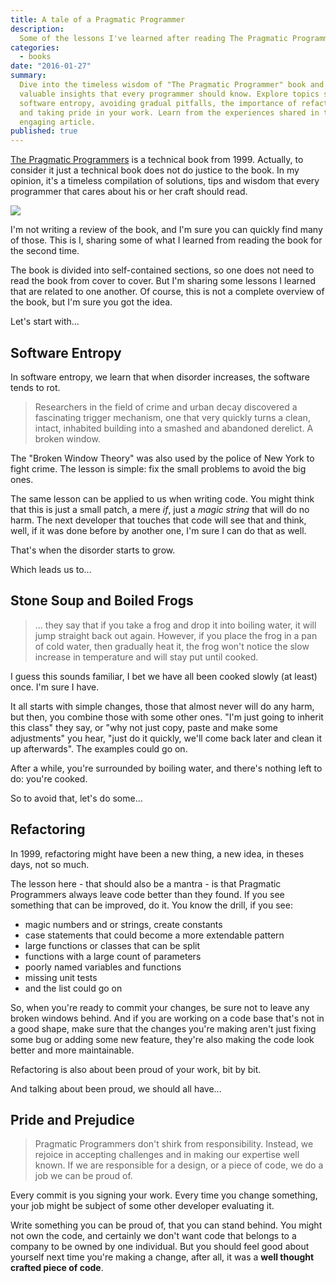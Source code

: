 ```yaml
---
title: A tale of a Pragmatic Programmer
description:
  Some of the lessons I've learned after reading The Pragmatic Programmers book.
categories:
  - books
date: "2016-01-27"
summary:
  Dive into the timeless wisdom of "The Pragmatic Programmer" book and discover
  valuable insights that every programmer should know. Explore topics such as
  software entropy, avoiding gradual pitfalls, the importance of refactoring,
  and taking pride in your work. Learn from the experiences shared in this
  engaging article.
published: true
---
```


[The Pragmatic Programmers](https://amzn.to/1KGgBxX) is a technical book
from 1999. Actually, to consider it just a technical book does not do justice to
the book. In my opinion, it's a timeless compilation of solutions, tips and
wisdom that every programmer that cares about his or her craft should read.

[![](https://ws-na.amazon-adsystem.com/widgets/q?_encoding=UTF8&ASIN=020161622X&Format=_SL110_&ID=AsinImage&MarketPlace=US&ServiceVersion=20070822&WS=1&tag=tempcodi0f-20)](https://www.amazon.com/gp/product/020161622X/ref=as_li_tl?ie=UTF8&camp=1789&creative=390957&creativeASIN=020161622X&linkCode=as2&tag=tempcodi0f-20&linkId=6QYSJR2Z4HZWZZUQ)

I'm not writing a review of the book, and I'm sure you can quickly find many of
those. This is I, sharing some of what I learned from reading the book for the
second time.

The book is divided into self-contained sections, so one does not need to read
the book from cover to cover. But I'm sharing some lessons I learned that are
related to one another. Of course, this is not a complete overview of the book,
but I'm sure you got the idea.

Let's start with...

## Software Entropy

In software entropy, we learn that when disorder increases, the software tends
to rot.

> Researchers in the field of crime and urban decay discovered a fascinating
> trigger mechanism, one that very quickly turns a clean, intact, inhabited
> building into a smashed and abandoned derelict. A broken window.

The "Broken Window Theory" was also used by the police of New York to fight
crime. The lesson is simple: fix the small problems to avoid the big ones.

The same lesson can be applied to us when writing code. You might think that
this is just a small patch, a mere _if_, just a _magic string_ that will do no
harm. The next developer that touches that code will see that and think, well,
if it was done before by another one, I'm sure I can do that as well.

That's when the disorder starts to grow.

Which leads us to...

## Stone Soup and Boiled Frogs

> ... they say that if you take a frog and drop it into boiling water, it will
> jump straight back out again. However, if you place the frog in a pan of cold
> water, then gradually heat it, the frog won't notice the slow increase in
> temperature and will stay put until cooked.

I guess this sounds familiar, I bet we have all been cooked slowly (at least)
once. I'm sure I have.

It all starts with simple changes, those that almost never will do any harm, but
then, you combine those with some other ones. "I'm just going to inherit this
class" they say, or "why not just copy, paste and make some adjustments" you
hear, "just do it quickly, we'll come back later and clean it up afterwards".
The examples could go on.

After a while, you're surrounded by boiling water, and there's nothing left to
do: you're cooked.

So to avoid that, let's do some...

## Refactoring

In 1999, refactoring might have been a new thing, a new idea, in theses days,
not so much.

The lesson here - that should also be a mantra - is that Pragmatic Programmers
always leave code better than they found. If you see something that can be
improved, do it. You know the drill, if you see:

- magic numbers and or strings, create constants
- case statements that could become a more extendable pattern
- large functions or classes that can be split
- functions with a large count of parameters
- poorly named variables and functions
- missing unit tests
- and the list could go on

So, when you're ready to commit your changes, be sure not to leave any broken
windows behind. And if you are working on a code base that's not in a good
shape, make sure that the changes you're making aren't just fixing some bug or
adding some new feature, they're also making the code look better and more
maintainable.

Refactoring is also about been proud of your work, bit by bit.

And talking about been proud, we should all have...

## Pride and Prejudice

> Pragmatic Programmers don't shirk from responsibility. Instead, we rejoice in
> accepting challenges and in making our expertise well known. If we are
> responsible for a design, or a piece of code, we do a job we can be proud of.

Every commit is you signing your work. Every time you change something, your job
might be subject of some other developer evaluating it.

Write something you can be proud of, that you can stand behind. You might not
own the code, and certainly we don't want code that belongs to a company to be
owned by one individual. But you should feel good about yourself next time
you're making a change, after all, it was a **well thought crafted piece of
code**.
